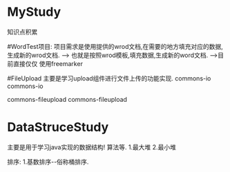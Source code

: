 # MyStudy
知识点积累

#WordTest项目:
项目需求是使用提供的wrod文档,在需要的地方填充对应的数据,生成新的wrod文档.
--> 也就是按照wrod模板,填充数据,生成新的word文档.
-->目前直接仅仅 使用freemarker




#FileUpload
主要是学习upload组件进行文件上传的功能实现.
<groupId>commons-io</groupId>
<artifactId>commons-io</artifactId>

<groupId>commons-fileupload</groupId>
<artifactId>commons-fileupload</artifactId>


# DataStruceStudy 
主要是用于学习java实现的数据结构!
算法等.
1.最大堆
2.最小堆


排序:
1.基数排序--俗称桶排序.   



